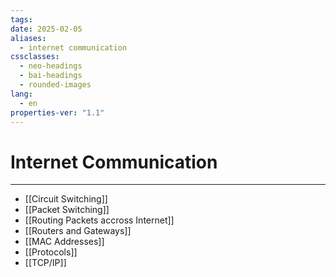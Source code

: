 ```yaml
---
tags: 
date: 2025-02-05
aliases:
  - internet communication
cssclasses:
  - neo-headings
  - bai-headings
  - rounded-images
lang:
  - en
properties-ver: "1.1"
---
```

# Internet Communication

***

- [[Circuit Switching]]
- [[Packet Switching]]
- [[Routing Packets accross Internet]]
- [[Routers and Gateways]]
- [[MAC Addresses]]
- [[Protocols]]
- [[TCP/IP]]
